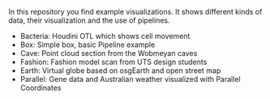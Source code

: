 In this repository you find example visualizations.
It shows different kinds of data, their visualization and the use of pipelines.

* Bacteria: Houdini OTL which shows cell movement
* Box: Simple box, basic Pipeline example
* Cave: Point cloud section from the Wobmeyan caves
* Fashion: Fashion model scan from UTS design students
* Earth: Virtual globe based on osgEarth and open street map
* Parallel: Gene data and Australian weather visualized with Parallel Coordinates
